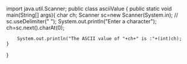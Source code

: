 import java.util.Scanner;
public class asciiValue {
    public static void main(String[] args){
        char ch;
        Scanner sc=new Scanner(System.in);
//        sc.useDelimiter(" ");
        System.out.println("Enter a character");
        ch=sc.next().charAt(0);

        System.out.println("The ASCII value of "+ch+" is :"+(int)ch);
    }

}
